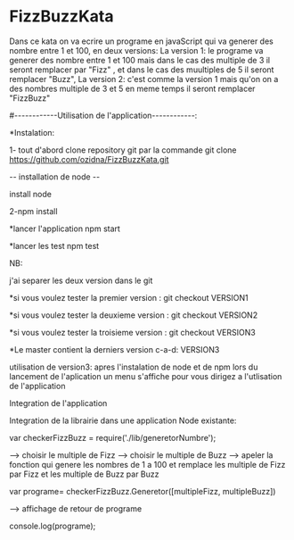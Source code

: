 # FizzBuzzKata
Dans ce kata on va ecrire un programe en javaScript qui va generer des nombre entre 1 et 100, en deux versions:
La version 1:
le programe va generer des nombre entre 1 et 100 mais dans le cas des multiple de 3 il seront remplacer par "Fizz" ,
et dans le cas des muultiples de 5 il seront remplacer "Buzz",
La version 2:
c'est comme la version 1 mais qu'on on a des nombres multiple de 3 et 5 en meme temps il seront remplacer "FizzBuzz"

#------------Utilisation de l'application------------:

*Instalation:


1- tout d'abord clone repository git par la commande
 git clone https://github.com/ozidna/FizzBuzzKata.git

-- installation de node --

install node


2-npm install

*lancer l'application
npm start

*lancer les test
npm test


NB:

j'ai separer les deux version dans le git

*si vous voulez tester la premier version :
 git checkout VERSION1

*si vous voulez tester la deuxieme version :
 git checkout VERSION2

 *si vous voulez tester la troisieme version :
 git checkout VERSION3

 *Le master contient la derniers version c-a-d: VERSION3


 utilisation de version3:
 apres l'instalation de node et de npm lors du lancement de l'aplication un menu s'affiche pour vous dirigez a l'utlisation de l'application


Integration de l'application


Integration de la librairie dans une application Node existante:

var checkerFizzBuzz = require('./lib/generetorNumbre');

--> choisir le multiple de Fizz
--> choisir le multiple de Buzz
--> apeler la fonction qui genere les nombres de 1 a 100 et remplace les multiple de Fizz par Fizz et les multiple de Buzz par Buzz

var programe= checkerFizzBuzz.Generetor([multipleFizz, multipleBuzz])

--> affichage de retour de programe

console.log(programe);





